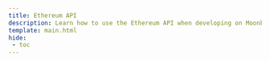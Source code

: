 ```yaml
---
title: Ethereum API
description: Learn how to use the Ethereum API when developing on Moonbeam. This section includes guides on Ethereum libraries, development environments, and more.
template: main.html
hide: 
 - toc
---
```


<h1 class='subsection-title'></h1>
<div class='subsection-wrapper'></div>